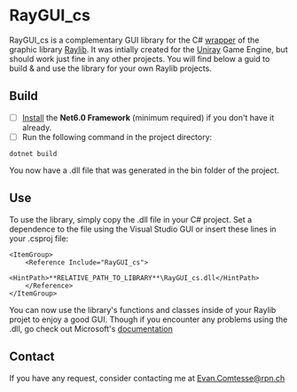 # RayGUI_cs

RayGUI_cs is a complementary GUI library for the C# [wrapper](https://github.com/ChrisDill/Raylib-cs) of the graphic library [Raylib](https://www.raylib.com/).
It was intially created for the [Uniray](https://git.s2.rpn.ch/ComtesseE1/uniray) Game Engine, but should work just fine in any other projects. 
You will find below a guid to build & and use the library for your own Raylib projects. 

## Build

- [ ] [Install](https://dotnet.microsoft.com/en-us/download/dotnet/6.0) the **Net6.0 Framework** (minimum required) if you don't have it already.
- [ ] Run the following command in the project directory:

```
dotnet build
```

You now have a .dll file that was generated in the bin folder of the project.

## Use

To use the library, simply copy the .dll file in your C# project. Set a dependence to the file using the Visual Studio GUI or insert these lines in your .csproj file:

```
<ItemGroup>
    <Reference Include="RayGUI_cs">
        <HintPath>**RELATIVE_PATH_TO_LIBRARY**\RayGUI_cs.dll</HintPath>
    </Reference>
</ItemGroup>
```

You can now use the library's functions and classes inside of your Raylib projet to enjoy a good GUI.
Though if you encounter any problems using the .dll, go check out Microsoft's [documentation](https://learn.microsoft.com/en-us/visualstudio/ide/how-to-add-or-remove-references-by-using-the-reference-manager?view=vs-2022)

## Contact

If you have any request, consider contacting me at Evan.Comtesse@rpn.ch